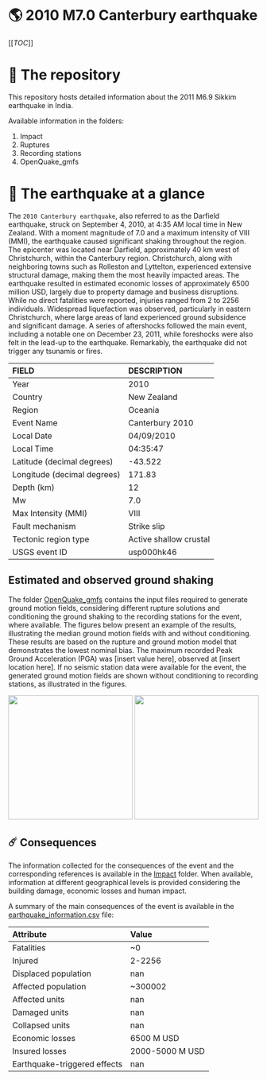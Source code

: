 # 🌎 2010 M7.0 Canterbury earthquake
[[_TOC_]]

# 📂 The repository

This repository hosts detailed information about the 2011 M6.9 Sikkim earthquake in India.

Available information in the folders:

1. Impact
2. Ruptures
3. Recording stations
4. OpenQuake_gmfs


# 🚀 The earthquake at a glance 

The `2010 Canterbury earthquake`, also referred to as the Darfield earthquake, struck on September 4, 2010, at 4:35 AM local time in New Zealand. With a moment magnitude of 7.0 and a maximum intensity of VIII (MMI), the earthquake caused significant shaking throughout the region. The epicenter was located near Darfield, approximately 40 km west of Christchurch, within the Canterbury region. Christchurch, along with neighboring towns such as Rolleston and Lyttelton, experienced extensive structural damage, making them the most heavily impacted areas. The earthquake resulted in estimated economic losses of approximately 6500 million USD, largely due to property damage and business disruptions. While no direct fatalities were reported, injuries ranged from 2 to 2256 individuals. Widespread liquefaction was observed, particularly in eastern Christchurch, where large areas of land experienced ground subsidence and significant damage. A series of aftershocks followed the main event, including a notable one on December 23, 2011, while foreshocks were also felt in the lead-up to the earthquake. Remarkably, the earthquake did not trigger any tsunamis or fires.

| FIELD | DESCRIPTION |
|:-------|:-------------|
| Year | 2010 |
| Country | New Zealand |
| Region | Oceania |
| Event Name | Canterbury 2010 |
| Local Date | 04/09/2010 |
| Local Time | 04:35:47 |
| Latitude (decimal degrees) | -43.522 |
| Longitude (decimal degrees) | 171.83 |
| Depth (km) | 12 |
| Mw | 7.0 |
| Max Intensity (MMI) | VIII |
| Fault mechanism | Strike slip |
| Tectonic region type | Active shallow crustal |
| USGS event ID | usp000hk46 |

## Estimated and observed ground shaking

The folder [OpenQuake_gmfs](./OpenQuake_gmfs/) contains the input files required to generate ground motion fields, considering different rupture solutions and conditioning the ground shaking to the recording stations for the event, where available. The figures below present an example of the results, illustrating the median ground motion fields with and without conditioning. These results are based on the rupture and ground motion model that demonstrates the lowest nominal bias. The maximum recorded Peak Ground Acceleration (PGA) was [insert value here], observed at [insert location here]. If no seismic station data were available for the event, the generated ground motion fields are shown without conditioning to recording stations, as illustrated in the figures.

<img src="./4_OpenQuake_gmfs/median_gmf_stations_none.png" height="250">
<img src="./4_OpenQuake_gmfs/median_gmf_stations_seismic.png" height="250">

## ☄️ Consequences

The information collected for the consequences of the event and the corresponding references is available in the [Impact](./Impact) folder. When available, information at different geographical levels is provided considering the building damage, economic losses and human impact.

A summary of the main consequences of the event is available in the [earthquake_information.csv](./earthquake_information.csv) file:

| Attribute | Value |
|:-------|:-------------|
| Fatalities | ~0 |
| Injured | 2-2256 |
| Displaced population | nan |
| Affected population | ~300002 |
| Affected units | nan |
| Damaged units | nan |
| Collapsed units | nan |
| Economic losses | 6500 M USD |
| Insured losses | 2000-5000 M USD |
| Earthquake-triggered effects | nan |